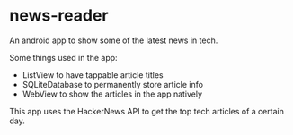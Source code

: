 # news-reader
An android app to show some of the latest news in tech.

Some things used in the app:
- ListView to have tappable article titles
- SQLiteDatabase to permanently store article info
- WebView to show the articles in the app natively

This app uses the HackerNews API to get the top tech articles of a certain day.
